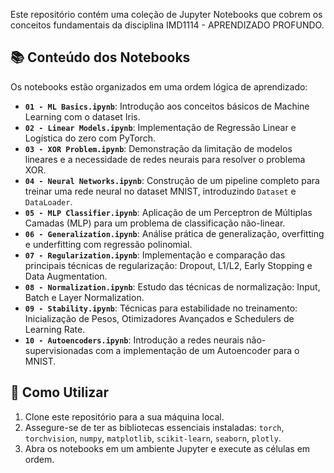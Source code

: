 Este repositório contém uma coleção de Jupyter Notebooks que cobrem os conceitos fundamentais da disciplina IMD1114 - APRENDIZADO PROFUNDO.
## 📚 Conteúdo dos Notebooks

Os notebooks estão organizados em uma ordem lógica de aprendizado:

-   **`01 - ML Basics.ipynb`**: Introdução aos conceitos básicos de Machine Learning com o dataset Iris.
-   **`02 - Linear Models.ipynb`**: Implementação de Regressão Linear e Logística do zero com PyTorch.
-   **`03 - XOR Problem.ipynb`**: Demonstração da limitação de modelos lineares e a necessidade de redes neurais para resolver o problema XOR.
-   **`04 - Neural Networks.ipynb`**: Construção de um pipeline completo para treinar uma rede neural no dataset MNIST, introduzindo `Dataset` e `DataLoader`.
-   **`05 - MLP Classifier.ipynb`**: Aplicação de um Perceptron de Múltiplas Camadas (MLP) para um problema de classificação não-linear.
-   **`06 - Generalization.ipynb`**: Análise prática de generalização, overfitting e underfitting com regressão polinomial.
-   **`07 - Regularization.ipynb`**: Implementação e comparação das principais técnicas de regularização: Dropout, L1/L2, Early Stopping e Data Augmentation.
-   **`08 - Normalization.ipynb`**: Estudo das técnicas de normalização: Input, Batch e Layer Normalization.
-   **`09 - Stability.ipynb`**: Técnicas para estabilidade no treinamento: Inicialização de Pesos, Otimizadores Avançados e Schedulers de Learning Rate.
-   **`10 - Autoencoders.ipynb`**: Introdução a redes neurais não-supervisionadas com a implementação de um Autoencoder para o MNIST.

## 🚀 Como Utilizar

1.  Clone este repositório para a sua máquina local.
2.  Assegure-se de ter as bibliotecas essenciais instaladas: `torch`, `torchvision`, `numpy`, `matplotlib`, `scikit-learn`, `seaborn`, `plotly`.
3.  Abra os notebooks em um ambiente Jupyter e execute as células em ordem.
